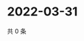 # 2022-03-31

共 0 条

<!-- BEGIN WEIBO -->
<!-- 最后更新时间 Thu Mar 31 2022 09:07:45 GMT+0800 (China Standard Time) -->

<!-- END WEIBO -->
